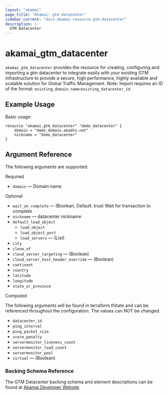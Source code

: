 ```yaml
---
layout: "akamai"
page_title: "Akamai: gtm datacenter"
sidebar_current: "docs-akamai-resource-gtm-datacenter"
description: |-
  GTM Datacenter
---
```


# akamai_gtm_datacenter

`akamai_gtm_datacenter` provides the resource for creating, configuring and importing a gtm datacenter to integrate easily with your existing GTM infrastructure to provide a secure, high performance, highly available and scalable solution for Global Traffic Management. Note: Import requires an ID of the format: `existing_domain_name`:`existing_datacenter_id`

## Example Usage

Basic usage:

```hcl
resource "akamai_gtm_datacenter" "demo_datacenter" {
    domain = "demo_domain.akadns.net"
    nickname = "demo_datacenter"
}
```

## Argument Reference

The following arguments are supported:

Required

* `domain` — Domain name 

Optional
 
* `wait_on_complete` — (Boolean, Default: true) Wait for transaction to complete
* `nickname` — datacenter nickname
* `default_load_object`
  * `load_object`
  * `load_object_port`
  * `load_servers` — (List)
* `city`
* `clone_of`
* `cloud_server_targeting` — (Boolean)
* `cloud_server_host_header_override` — (Boolean)
* `continent`
* `country`
* `latitude`
* `longitude`
* `state_or_province`

Computed

The following arguments will be found in terraform.tfstate and can be referenced throughout the configuration. The values can NOT be changed.

* `datacenter_id`
* `ping_interval`
* `ping_packet_size`
* `score_penalty`
* `servermonitor_liveness_count`
* `servermonitor_load_count`
* `servermonitor_pool`
* `virtual` — (Boolean)

### Backing Schema Reference

The GTM Datacenter backing schema and element descriptions can be found at [Akamai Developer Website](https://developer.akamai.com/api/web_performance/global_traffic_management/v1.html#datacenter)


